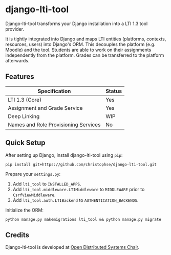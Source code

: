 # django-lti-tool

Django-lti-tool transforms your Django installation into a LTI 1.3 tool provider.

It is tightly integrated into Django and maps LTI entities (platforms, contexts, resources, users) into Django's ORM. This decouples the platform (e.g. Moodle) and the tool. Students are able to work on their assignments independently from the platform. Grades can be transferred to the platform afterwards.

## Features
|Specification|Status|
|-|-|
|LTI 1.3 (Core)|Yes|
|Assignment and Grade Service|Yes|
|Deep Linking|WIP|
|Names and Role Provisioning Services|No|

## Quick Setup

After setting up Django, install django-lti-tool using `pip`:
```shell
pip install git+https://github.com/christophse/django-lti-tool.git
```
Prepare your `settings.py`:
1. Add `lti_tool` to `INSTALLED_APPS`.
2. Add `lti_tool.middleware.LTIMiddleware` to `MIDDLEWARE` prior to
   `CsrfViewMiddleware`.
3. Add `lti_tool.auth.LTIBackend` to `AUTHENTICATION_BACKENDS`.

Initialize the ORM:
```shell
python manage.py makemigrations lti_tool && python manage.py migrate
```
## Credits

Django-lti-tool is developed at [Open Distributed Systems Chair](https://www.ods.tu-berlin.de/).
